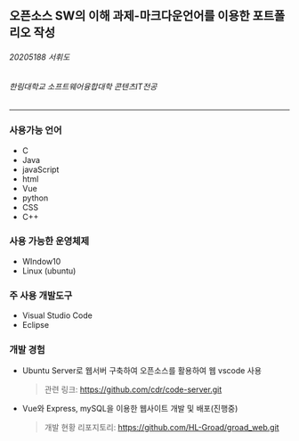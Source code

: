 ## 오픈소스 SW의 이해 과제-마크다운언어를 이용한 포트폴리오 작성
###### 20205188 서휘도  
###### 한림대학교 소프트웨어융합대학 콘텐츠IT전공
****
### 사용가능 언어  
+ C
+ Java
+ javaScript
+ html
+ Vue
+ python
+ CSS
+ C++
### 사용 가능한 운영체제
+ WIndow10
+ Linux (ubuntu)

### 주 사용 개발도구
+ Visual Studio Code
+ Eclipse
### 개발 경험
+ Ubuntu Server로 웹서버 구축하여 오픈소스를 활용하여 웹 vscode 사용
  > 관련 링크: https://github.com/cdr/code-server.git 
+ Vue와 Express, mySQL을 이용한 웹사이트 개발 및 배포(진행중)
  > 개발 현황 리포지토리: https://github.com/HL-Groad/groad_web.git
